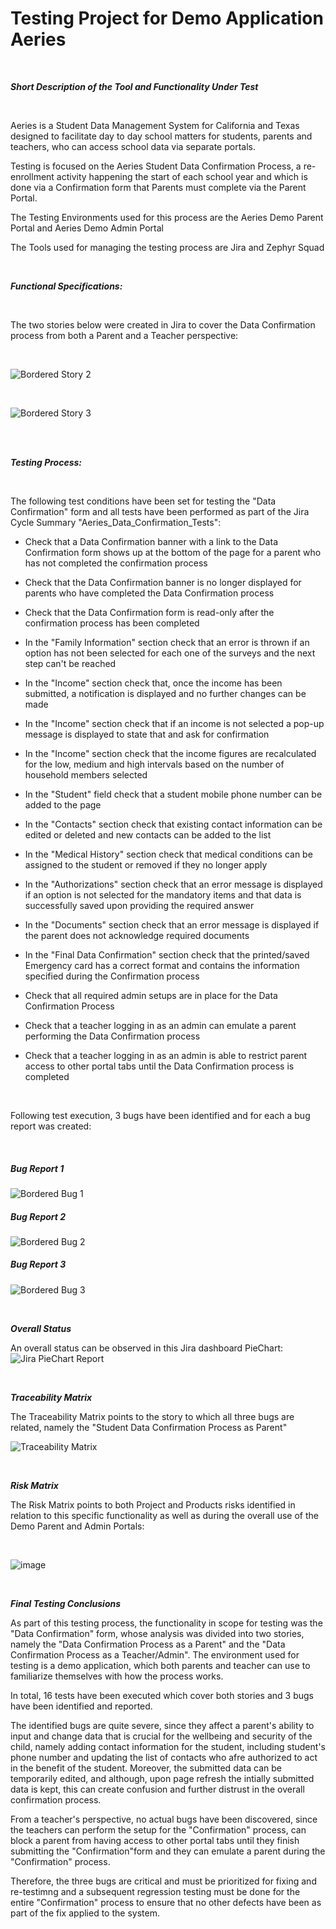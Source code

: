 # Testing Project for Demo Application Aeries #

<br>

___Short Description of the Tool and Functionality Under Test___

<br>

Aeries is a Student Data Management System for California and Texas designed to facilitate day to day school matters for students, parents and teachers, who can access school data via separate portals.  

Testing is focused on the Aeries Student Data Confirmation Process, a re-enrollment activity happening the start of each school year and which is done via a Confirmation form that Parents must complete via the Parent Portal.

The Testing Environments used for this process are the Aeries Demo Parent Portal and Aeries Demo Admin Portal

The Tools used for managing the testing process are Jira and Zephyr Squad

<br>

___Functional Specifications:___

<br>

The two stories below were created in Jira to cover the Data Confirmation process from both a Parent and a Teacher perspective:

<br>

![Bordered Story 2](https://github.com/user-attachments/assets/1ef5e73d-3842-4b02-9d95-6268772aa790)


<br>

![Bordered Story 3](https://github.com/user-attachments/assets/7485e107-c832-4e0a-9b25-7649ab2e861e)

<br>
<br>

___Testing Process:___

<br>

The following test conditions have been set for testing the "Data Confirmation" form and all tests have been performed as part of the Jira Cycle Summary "Aeries_Data_Confirmation_Tests":

* Check that a Data Confirmation banner with a link to the Data Confirmation form shows up at the bottom of the page for a parent who has not completed the confirmation process
* Check that the Data Confirmation banner is no longer displayed for parents who have completed the Data Confirmation process
* Check that the Data Confirmation form is read-only after the confirmation process has been completed
* In the "Family Information" section check that an error is thrown if an option has not been selected for each one of the surveys and the next step can't be reached
* In the "Income" section check that, once the income has been submitted, a notification is displayed and no further changes can be made
* In the "Income" section check that if an income is not selected a pop-up message is displayed to state that and ask for confirmation
* In the "Income" section check that the income figures are recalculated for the low, medium and high intervals based on the number of household members selected
* In the "Student" field check that a student mobile phone number can be added to the page
* In the "Contacts" section check that existing contact information can be edited or deleted and new contacts can be added to the list
* In the "Medical History" section check that medical conditions can be assigned to the student or removed if they no longer apply
* In the "Authorizations" section check that an error message is displayed if an option is not selected for the mandatory items and that data is successfully saved upon providing the required answer
* In the "Documents" section check that an error message is displayed if the parent does not acknowledge required documents
* In the "Final Data Confirmation" section check that the printed/saved Emergency card has a correct format and contains the information specified during the Confirmation process
* Check that all required admin setups are in place for the Data Confirmation Process
* Check that a teacher logging in as an admin can emulate a parent performing the  Data Confirmation process
* Check that a teacher logging in as an admin is able to restrict parent access to other portal tabs until the Data Confirmation process is completed

  <br>

Following test execution, 3 bugs have been identified and for each a bug report was created:

<br>


##### Bug Report 1 #####
![Bordered Bug 1](https://github.com/user-attachments/assets/c9a92523-1094-4db9-89fc-ef7e156139cd)



##### Bug Report 2 #####
![Bordered Bug 2](https://github.com/user-attachments/assets/1b9996e4-14b9-41fa-8e70-f58386853f38)



##### Bug Report 3 #####
![Bordered Bug 3](https://github.com/user-attachments/assets/b94f95ec-323e-4aa3-b289-94956bed86eb)


<br>

___Overall Status___

An overall status can be observed in this Jira dashboard PieChart:
![Jira PieChart Report](https://github.com/user-attachments/assets/a8cbaf5d-a3cd-4d61-8d4d-4a7f6d92d50e)

<br>

___Traceability Matrix___

The Traceability Matrix points to the story to which all three bugs are related, namely the "Student Data Confirmation Process as Parent"

![Traceability Matrix](https://github.com/user-attachments/assets/22437061-c7a2-46e9-86aa-59c7d705af1f)

<br>

___Risk Matrix___

The Risk Matrix points to both Project and Products risks identified in relation to this specific functionality as well as during the overall use of the Demo Parent and Admin Portals:

<br>

![image](https://github.com/user-attachments/assets/bfc8878c-dd1c-4ad7-9eb7-051b5cfe449c)

<br>

___Final Testing Conclusions___

As part of this testing process, the functionality in scope for testing was the "Data Confirmation" form, whose analysis was divided into two stories, namely the "Data Confirmation Process as a Parent" and the "Data Confirmation Process as a Teacher/Admin".
The environment used for testing is a demo application, which both parents and teacher can use to familiarize themselves with how the process works.

In total, 16 tests have been executed which cover both stories and 3 bugs have been identified and reported.

The identified bugs are quite severe, since they affect a parent's ability to input and change data that is crucial for the wellbeing and security of the child, namely adding contact information for the student, including student's phone number and updating the list of contacts who afre authorized to act in the benefit of the student. Moreover, the submitted data can be temporarily edited, and although, upon page refresh the intially submitted data is kept, this can create confusion and further distrust in the overall confirmation process.

From a teacher's perspective, no actual bugs have been discovered, since the teachers can perform the setup for the "Confirmation" process, can block a parent from having access to other portal tabs until they finish submitting the "Confirmation"form and they can emulate a parent during the "Confirmation" process.

Therefore, the three bugs are critical and must be prioritized for fixing and re-testimng and a subsequent regression testing must be done for the entire "Confirmation" process to ensure that no other defects have been as part of the fix applied to the system.
